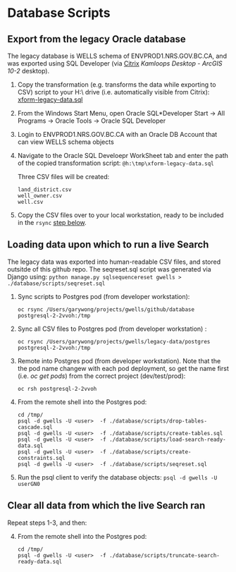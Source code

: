 # Database Scripts

## Export from the legacy Oracle database

The legacy database is WELLS schema of ENVPROD1.NRS.GOV.BC.CA, and was exported using SQL Developer (via [Citrix](https://dts.gov.bc.ca/Citrix/BCGOVWeb/) *Kamloops Desktop - ArcGIS 10-2* desktop).

1. Copy the transformation (e.g. transforms the data while exporting to CSV) script to your H:\ drive (i.e. automatically visible from Citrix):
    [xform-legacy-data.sql](scripts/sql-developer/xform-legacy-data.sql)

2. From the Windows Start Menu, open Oracle SQL*Developer
    Start -> All Programs -> Oracle Tools -> Oracle SQL Developer

3. Login to ENVPROD1.NRS.GOV.BC.CA with an Oracle DB Account that can view WELLS schema objects

4.  Navigate to the Oracle SQL Develoepr WorkSheet tab and enter the path of the copied transformation script:
    `@h:\tmp\xform-legacy-data.sql`

    Three CSV files will be created:
    ```
    land_district.csv
    well_owner.csv
    well.csv
    ```

5. Copy the CSV files over to your local workstation, ready to be included in the `rsync` [step below](#rsync-csv).

## Loading data upon which to run a live Search 

The legacy data was exported into human-readable CSV files, and stored outsitde of this github repo.
The seqreset.sql script was generated via Django using:
    `python manage.py sqlsequencereset gwells > ./database/scripts/seqreset.sql`

1. Sync scripts to Postgres pod (from developer workstation):

    `oc rsync /Users/garywong/projects/gwells/github/database postgresql-2-2vvoh:/tmp`


2.  Sync all CSV files to Postgres pod (from developer workstation) <a id="rsync-csv"></a>:

    `oc rsync /Users/garywong/projects/gwells/legacy-data/postgres postgresql-2-2vvoh:/tmp`

3.  Remote into Postgres pod (from developer workstation).  Note that the the pod name changew with
each pod deployment, so get the name first (i.e. *oc get pods*) from the correct project (dev/test/prod):

    `oc rsh postgresql-2-2vvoh`

4.  From the remote shell into the Postgres pod:
    ```
    cd /tmp/  
    psql -d gwells -U <user>  -f ./database/scripts/drop-tables-cascade.sql 
    psql -d gwells -U <user>  -f ./database/scripts/create-tables.sql
    psql -d gwells -U <user>  -f ./database/scripts/load-search-ready-data.sql
    psql -d gwells -U <user>  -f ./database/scripts/create-constraints.sql
    psql -d gwells -U <user>  -f ./database/scripts/seqreset.sql 
    ```

5. Run the psql client to verify the database objects:
    `psql -d gwells -U userGN0`

## Clear all data from which the live Search ran

Repeat steps 1-3, and then:

4.  From the remote shell into the Postgres pod:
    ```
    cd /tmp/  
    psql -d gwells -U <user>  -f ./database/scripts/truncate-search-ready-data.sql
    ```

